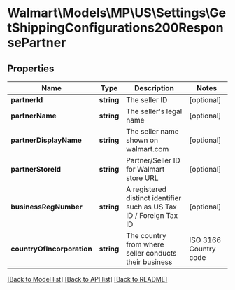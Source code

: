 # Walmart\Models\MP\US\Settings\GetShippingConfigurations200ResponsePartner

## Properties

Name | Type | Description | Notes
------------ | ------------- | ------------- | -------------
**partnerId** | **string** | The seller ID | [optional]
**partnerName** | **string** | The seller's legal name | [optional]
**partnerDisplayName** | **string** | The seller name shown on walmart.com | [optional]
**partnerStoreId** | **string** | Partner/Seller ID for Walmart store URL | [optional]
**businessRegNumber** | **string** | A registered distinct identifier such as US Tax ID / Foreign Tax ID | [optional]
**countryOfIncorporation** | **string** | The country from where seller conducts their business | ISO 3166 Country code | [optional]


[[Back to Model list]](./) [[Back to API list]](../../../../../README.md#supported-apis) [[Back to README]](../../../../../README.md)
